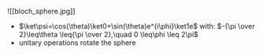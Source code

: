 ![[bloch_sphere.jpg]]

* $\ket\psi=\cos(\theta)\ket0+\sin(\theta)e^{i\phi}\ket1e$ with: $-{\pi \over 2}\leq\theta \leq{\pi \over 2},\quad 0 \leq\phi \leq 2\pi$
* unitary operations rotate the sphere